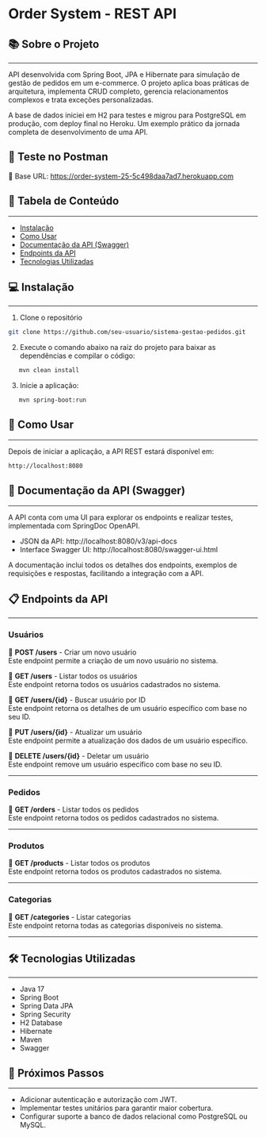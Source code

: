 # Order System - REST API

## 📚 Sobre o Projeto
***

API desenvolvida com Spring Boot, JPA e Hibernate para simulação de gestão de pedidos em um e-commerce. O projeto aplica boas práticas de arquitetura, implementa CRUD completo, gerencia relacionamentos complexos e trata exceções personalizadas.

A base de dados iniciei em H2 para testes e migrou para PostgreSQL em produção, com deploy final no Heroku. Um exemplo prático da jornada completa de desenvolvimento de uma API.
## 🚀 Teste no Postman 

🔗 Base URL: https://order-system-25-5c498daa7ad7.herokuapp.com

## 📖 Tabela de Conteúdo
***
- [Instalação](#-instalação)
- [Como Usar](#-como-usar)
- [Documentação da API (Swagger)](#-documentação-da-api-swagger)
- [Endpoints da API](#-endpoints-da-api)
- [Tecnologias Utilizadas](#-tecnologias-utilizadas)

## 💻 Instalação
***

1. Clone o repositório
```bash
git clone https://github.com/seu-usuario/sistema-gestao-pedidos.git
```

2. Execute o comando abaixo na raiz do projeto para baixar as dependências e compilar o código:
```bash
   mvn clean install
   ```

3. Inicie a aplicação:
```bash
   mvn spring-boot:run
   ```

## 🚀 Como Usar
***

Depois de iniciar a aplicação, a API REST estará disponível em:
```bash
http://localhost:8080
```

## 📘 Documentação da API (Swagger)
***

 A API conta com uma UI para explorar os endpoints e realizar testes, implementada com SpringDoc OpenAPI.

- JSON da API: http://localhost:8080/v3/api-docs
- Interface Swagger UI: http://localhost:8080/swagger-ui.html

A documentação inclui todos os detalhes dos endpoints, exemplos de requisições e respostas, facilitando a integração com a API.

## 📋 Endpoints da API
***

### **Usuários**

📌 **POST /users** - Criar um novo usuário  
Este endpoint permite a criação de um novo usuário no sistema.

📌 **GET /users** - Listar todos os usuários  
Este endpoint retorna todos os usuários cadastrados no sistema.

📌 **GET /users/{id}** - Buscar usuário por ID  
Este endpoint retorna os detalhes de um usuário específico com base no seu ID.

📌 **PUT /users/{id}** - Atualizar um usuário  
Este endpoint permite a atualização dos dados de um usuário específico.

📌 **DELETE /users/{id}** - Deletar um usuário  
Este endpoint remove um usuário específico com base no seu ID.

---

### **Pedidos**

📌 **GET /orders** - Listar todos os pedidos  
Este endpoint retorna todos os pedidos cadastrados no sistema.

---

### **Produtos**

📌 **GET /products** - Listar todos os produtos  
Este endpoint retorna todos os produtos cadastrados no sistema.

---

### **Categorias**

📌 **GET /categories** - Listar categorias  
Este endpoint retorna todas as categorias disponíveis no sistema.

---

## 🛠️ Tecnologias Utilizadas
***

- Java 17
- Spring Boot 
- Spring Data JPA
- Spring Security
- H2 Database
- Hibernate
- Maven
- Swagger

## 🔗 Próximos Passos
*** 

- Adicionar autenticação e autorização com JWT.
- Implementar testes unitários para garantir maior cobertura.
- Configurar suporte a banco de dados relacional como PostgreSQL ou MySQL.
